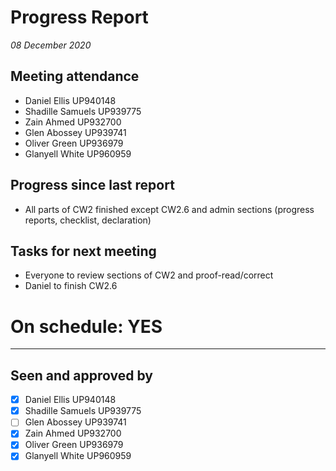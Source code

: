 # Progress Report

*08 December 2020*

## Meeting attendance

- Daniel Ellis UP940148
- Shadille Samuels UP939775
- Zain Ahmed UP932700
- Glen Abossey UP939741
- Oliver Green UP936979
- Glanyell White UP960959

## Progress since last report

- All parts of CW2 finished except CW2.6 and admin sections (progress reports, checklist, declaration)

## Tasks for next meeting

- Everyone to review sections of CW2 and proof-read/correct
- Daniel to finish CW2.6

# On schedule: YES

---

## Seen and approved by

* [X] Daniel Ellis UP940148
* [x] Shadille Samuels UP939775
* [ ] Glen Abossey UP939741
* [x] Zain Ahmed UP932700
* [x] Oliver Green UP936979
* [x] Glanyell White UP960959
